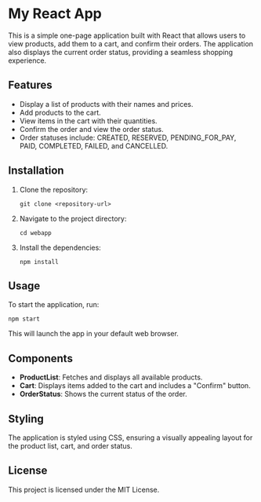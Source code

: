 # My React App

This is a simple one-page application built with React that allows users to view products, add them to a cart, and confirm their orders. The application also displays the current order status, providing a seamless shopping experience.

## Features

- Display a list of products with their names and prices.
- Add products to the cart.
- View items in the cart with their quantities.
- Confirm the order and view the order status.
- Order statuses include: CREATED, RESERVED, PENDING_FOR_PAY, PAID, COMPLETED, FAILED, and CANCELLED.

## Installation

1. Clone the repository:
   ```
   git clone <repository-url>
   ```

2. Navigate to the project directory:
   ```
   cd webapp
   ```

3. Install the dependencies:
   ```
   npm install
   ```

## Usage

To start the application, run:
```
npm start
```
This will launch the app in your default web browser.

## Components

- **ProductList**: Fetches and displays all available products.
- **Cart**: Displays items added to the cart and includes a "Confirm" button.
- **OrderStatus**: Shows the current status of the order.

## Styling

The application is styled using CSS, ensuring a visually appealing layout for the product list, cart, and order status.

## License

This project is licensed under the MIT License.